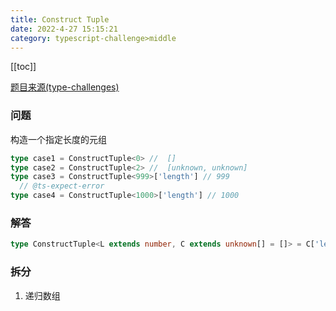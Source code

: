 ```yaml
---
title: Construct Tuple
date: 2022-4-27 15:15:21
category: typescript-challenge>middle
---
```


[[toc]]

[题目来源(type-challenges)](https://github.com/type-challenges/type-challenges/blob/main/questions/07544-medium-construct-tuple/README.md)

### 问题
构造一个指定长度的元组

```typescript
type case1 = ConstructTuple<0> //  []
type case2 = ConstructTuple<2> //  [unknown, unknown]
type case3 = ConstructTuple<999>['length'] // 999
  // @ts-expect-error
type case4 = ConstructTuple<1000>['length'] // 1000
```

### 解答

```typescript
type ConstructTuple<L extends number, C extends unknown[] = []> = C['length'] extends L ? C : ConstructTuple<L, [...C, unknown]>
```

### 拆分

1. 递归数组
